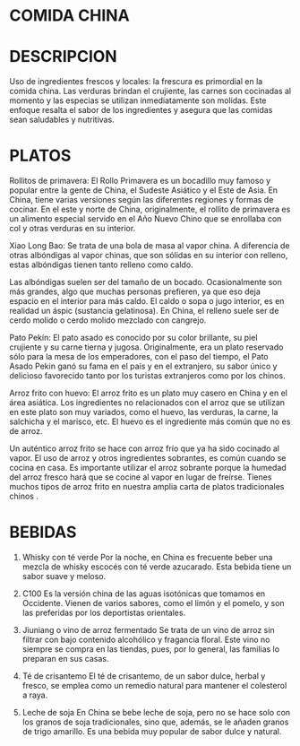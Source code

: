 #  COMIDA CHINA

# DESCRIPCION
Uso de ingredientes frescos y locales: la frescura es primordial en la comida china. Las verduras brindan el crujiente, las carnes son cocinadas al momento y las especias se utilizan inmediatamente son molidas. Este enfoque resalta el sabor de los ingredientes y asegura que las comidas sean saludables y nutritivas.

#  PLATOS
Rollitos de primavera:
El Rollo Primavera es un bocadillo muy famoso y popular entre la gente de China, el Sudeste Asiático y el Este de Asia. En China, tiene varias versiones según las diferentes regiones y formas de cocinar. En el este y norte de China, originalmente, el rollito de primavera es un alimento especial servido en el Año Nuevo Chino que se enrollaba con col y otras verduras en su interior.

Xiao Long Bao:
Se trata de una bola de masa al vapor china. A diferencia de otras albóndigas al vapor chinas, que son sólidas en su interior con relleno, estas albóndigas tienen tanto relleno como caldo.

Las albóndigas suelen ser del tamaño de un bocado. Ocasionalmente son más grandes, algo que muchas personas prefieren, ya que eso deja espacio en el interior para más caldo. El caldo o sopa o jugo interior, es en realidad un áspic (sustancia gelatinosa). En China, el relleno suele ser de cerdo molido o cerdo molido mezclado con cangrejo.

Pato Pekín:
El pato asado es conocido por su color brillante, su piel crujiente y su carne tierna y jugosa. Originalmente, era un plato reservado sólo para la mesa de los emperadores, con el paso del tiempo, el Pato Asado Pekin ganó su fama en el país y en el extranjero, su sabor único y delicioso favorecido tanto por los turistas extranjeros como por los chinos.

Arroz frito con huevo:
El arroz frito es un plato muy casero en China y en el área asiática. Los ingredientes no relacionados con el arroz que se utilizan en este plato son muy variados, como el huevo, las verduras, la carne, la salchicha y el marisco, etc. El huevo es el ingrediente más común que no es de arroz.

Un auténtico arroz frito se hace con arroz frío que ya ha sido cocinado al vapor. El uso de arroz y otros ingredientes sobrantes, es común cuando se cocina en casa. Es importante utilizar el arroz sobrante porque la humedad del arroz fresco hará que se cocine al vapor en lugar de freírse. Tienes muchos tipos de arroz frito en nuestra amplia carta de platos tradicionales chinos .

# BEBIDAS
1. Whisky con té verde
Por la noche, en China es frecuente beber una mezcla de whisky escocés con té verde azucarado. Esta bebida tiene un sabor suave y meloso.

2. C100
Es la versión china de las aguas isotónicas que tomamos en Occidente. Vienen de varios sabores, como el limón y el pomelo, y son las preferidas por los deportistas orientales.

3. Jiuniang o vino de arroz fermentado
Se trata de un vino de arroz sin filtrar con bajo contenido alcohólico y fragancia floral. Este vino no siempre se compra en las tiendas, pues, por lo general, las familias lo preparan en sus casas.

4. Té de crisantemo
El té de crisantemo, de un sabor dulce, herbal y fresco, se emplea como un remedio natural para mantener el colesterol a raya.

5. Leche de soja
En China se bebe leche de soja, pero no se hace solo con los granos de soja tradicionales, sino que, además, se le añaden granos de trigo amarillo. Es una bebida muy popular de sabor dulce y natural.
